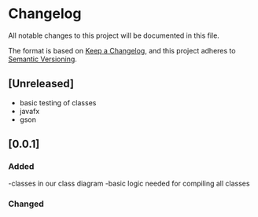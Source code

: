 # Changelog
All notable changes to this project will be documented in this file.

The format is based on [Keep a Changelog](https://keepachangelog.com/en/1.0.0/),
and this project adheres to [Semantic Versioning](https://semver.org/spec/v2.0.0.html).

## [Unreleased]

- basic testing of classes
- javafx
- gson

## [0.0.1]
### Added
-classes in our class diagram
-basic logic needed for compiling all classes

### Changed

